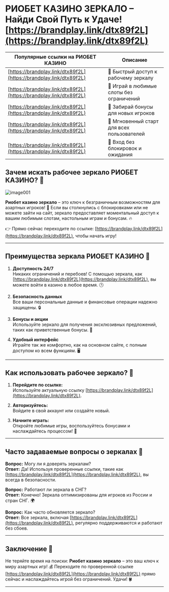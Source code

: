 # **РИОБЕТ КАЗИНО ЗЕРКАЛО** – Найди Свой Путь к Удаче! [https://brandplay.link/dtx89f2L](https://brandplay.link/dtx89f2L)

| **Популярные ссылки на РИОБЕТ КАЗИНО** | **Описание** |
|---------------------------------------|--------------|
| [https://brandplay.link/dtx89f2L](https://brandplay.link/dtx89f2L) | 📲 Быстрый доступ к рабочему зеркалу |
| [https://brandplay.link/dtx89f2L](https://brandplay.link/dtx89f2L) | 🎰 Играй в любимые слоты без ограничений |
| [https://brandplay.link/dtx89f2L](https://brandplay.link/dtx89f2L) | 🎁 Забирай бонусы для новых игроков |
| [https://brandplay.link/dtx89f2L](https://brandplay.link/dtx89f2L) | 🚀 Мгновенный старт для всех пользователей |
| [https://brandplay.link/dtx89f2L](https://brandplay.link/dtx89f2L) | 🌟 Вход без блокировок и ожидания |

## Зачем искать рабочее зеркало РИОБЕТ КАЗИНО? 🎯
![image001](https://github.com/user-attachments/assets/df0dedf5-b58b-4575-8a53-0ed7ebfbd03b)

**Риобет казино зеркало** – это ключ к безграничным возможностям для азартных игроков! 🎲 Если вы столкнулись с блокировками или не можете зайти на сайт, зеркало предоставляет моментальный доступ к вашим любимым слотам, настольным играм и бонусам. 🔥 

👉 Прямо сейчас переходите по ссылке: [https://brandplay.link/dtx89f2L](https://brandplay.link/dtx89f2L), чтобы начать игру!

---

## Преимущества зеркала РИОБЕТ КАЗИНО 💎

1. **Доступность 24/7**  
   Никаких ограничений и перебоев! С помощью зеркала, как [https://brandplay.link/dtx89f2L](https://brandplay.link/dtx89f2L), вы можете войти в казино в любое время. 🕒  

2. **Безопасность данных**  
   Все ваши персональные данные и финансовые операции надежно защищены. 🔒  

3. **Бонусы и акции**  
   Используйте зеркало для получения эксклюзивных предложений, таких как приветственные бонусы. 🎁  

4. **Удобный интерфейс**  
   Играйте так же комфортно, как на основном сайте, с полным доступом ко всем функциям. 🖥️  

---

## Как использовать рабочее зеркало? 🚀

1. **Перейдите по ссылке:**  
   Используйте актуальную ссылку [https://brandplay.link/dtx89f2L](https://brandplay.link/dtx89f2L).  

2. **Авторизуйтесь:**  
   Войдите в свой аккаунт или создайте новый.  

3. **Начните играть:**  
   Откройте любимые игры, воспользуйтесь бонусами и наслаждайтесь процессом! 🎰  

---

## Часто задаваемые вопросы о зеркалах 🧐

**Вопрос:** Могу ли я доверять зеркалам?  
**Ответ:** Да! Используя проверенные ссылки, такие как [https://brandplay.link/dtx89f2L](https://brandplay.link/dtx89f2L), вы всегда в безопасности.

**Вопрос:** Работают ли зеркала в СНГ?  
**Ответ:** Конечно! Зеркала оптимизированы для игроков из России и стран СНГ. 🌍  

**Вопрос:** Как часто обновляется зеркало?  
**Ответ:** Все зеркала, включая [https://brandplay.link/dtx89f2L](https://brandplay.link/dtx89f2L), регулярно поддерживаются и работают без сбоев.  

---

## Заключение 🌟

Не теряйте время на поиски: **Риобет казино зеркало** – это ваш ключ к миру азартных игр! 💰 Переходите по проверенной ссылке [https://brandplay.link/dtx89f2L](https://brandplay.link/dtx89f2L) прямо сейчас и наслаждайтесь игрой без ограничений. Удачи! 🍀

---
